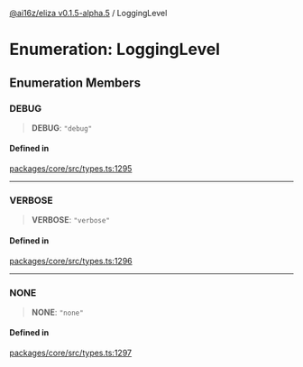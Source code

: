 [@ai16z/eliza v0.1.5-alpha.5](../index.md) / LoggingLevel

# Enumeration: LoggingLevel

## Enumeration Members

### DEBUG

> **DEBUG**: `"debug"`

#### Defined in

[packages/core/src/types.ts:1295](https://github.com/roschler/eliza/blob/main/packages/core/src/types.ts#L1295)

***

### VERBOSE

> **VERBOSE**: `"verbose"`

#### Defined in

[packages/core/src/types.ts:1296](https://github.com/roschler/eliza/blob/main/packages/core/src/types.ts#L1296)

***

### NONE

> **NONE**: `"none"`

#### Defined in

[packages/core/src/types.ts:1297](https://github.com/roschler/eliza/blob/main/packages/core/src/types.ts#L1297)
